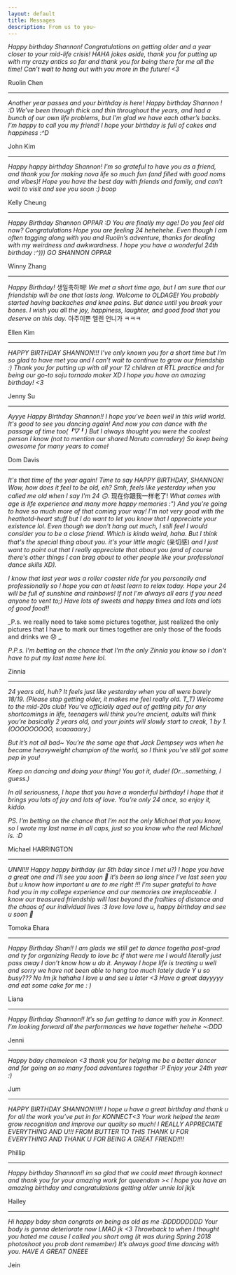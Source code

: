 ```yaml
---
layout: default
title: Messages
description: From us to you~
---
```

_Happy birthday Shannon! Congratulations on getting older and a year closer to your mid-life crisis! HAHA jokes aside, thank you for putting up with my crazy antics so far and thank you for being there for me all the time! Can’t wait to hang out with you more in the future! <3_

Ruolin Chen

***

_Another year passes and your birthday is here! Happy birthday Shannon ! :D
We’ve been through thick and thin throughout the years, and had a bunch of our own life problems, but I’m glad we have each other’s backs. I’m happy to call you my friend! I hope your birthday is full of cakes and happiness :^D_

John Kim

***

_Happy happy birthday Shannon! I'm so grateful to have you as a friend, and thank you for making nova life so much fun (and filled with good noms and vibes)! Hope you have the best day with friends and family, and can't wait to visit and see you soon :) boop_

Kelly Cheung

***

_Happy Birthday Shannon OPPAR :D You are finally my age! Do you feel old now? Congratulations Hope you are feeling 24 hehehehe. Even though I am often tagging along with you and Ruolin’s adventure, thanks for dealing with my weirdness and awkwardness. I hope you have a wonderful 24th birthday :^)))  GO SHANNON OPPAR_

Winny Zhang

***

_Happy Birthday!_ 생일축하해! _We met a short time ago, but I am sure that our friendship will be one that lasts long. Welcome to OLDAGE! You probably started having backaches and knee pains. But dance until you break your bones. I wish you all the joy, happiness, laughter, and good food that you deserve on this day._ 아주이쁜 엘렌 언니가 ㅋㅋㅋ 

Ellen Kim

***

_HAPPY BIRTHDAY SHANNON!!! I’ve only known you for a short time but I’m so glad to have met you and I can’t wait to continue to grow our friendship :) Thank you for putting up with all your 12 children at RTL practice and for being our go-to soju tornado maker XD I hope you have an amazing birthday! <3_

Jenny Su

***

_Ayyye Happy Birthday Shannon!! I hope you've been well in this wild world. It's good to see you dancing again! And now you can dance with the passage of time too( ╹▽╹ ) But I always thought you were the coolest person I know (not to mention our shared Naruto comradery) So keep being awesome for many years to come!_

Dom Davis

***

_It's that time of the year again! Time to say HAPPY BIRTHDAY, SHANNON!  Wow, how does it feel to be old, eh? Smh, feels like yesterday when you called me old when I say I'm 24 🙃._ 现在你跟我一样老了! 
_What comes with age is life experience and many more happy memories :") And you're going to have so much more of that coming your way! I'm not very good with the heathotd-heart stuff but I do want to let you know that I appreciate your existence lol. Even though we don't hang out much, I still feel I would consider you to be a close friend. Which is kinda weird, haha. But I think that's the special thing about you. it's your little magic_ (亲切感) _and I just want to point out that I really appreciate that about you (and of course there's other things I can brag about to other people like your professional dance skills XD)._ 

_I know that last year was a roller coaster ride for you personally and professionally so I hope you can at least learn to relax today. Hope your 24 will be full of sunshine and rainbows! If not I'm always all ears if you need anyone to vent to;) Have lots of sweets and happy times and lots and lots of good food!!_

_P.s. we really need to take some pictures together, just realized the only pictures that I have to mark our times together are only those of the foods and drinks we 😞 _

_P.P.s. I'm betting on the chance that I'm the only Zinnia you know so I don't have to put my last name here lol._

Zinnia

***

_24 years old, huh? It feels just like yesterday when you all were barely 18/19. (Please stop getting older, it makes me feel really old. T_T)
Welcome to the mid-20s club! You’ve officially aged out of getting pity for any shortcomings in life, teenagers will think you’re ancient, adults will think you’re basically 2 years old, and your joints will slowly start to creak, 1 by 1. (OOOOOOOOO, scaaaaary.)_

_But it’s not all bad~ You’re the same age that Jack Dempsey was when he became heavyweight champion of the world, so I think you’ve still got some pep in you!_

_Keep on dancing and doing your thing! You got it, dude! (Or...something, I guess.)_

_In all seriousness, I hope that you have a wonderful birthday! I hope that it brings you lots of joy and lots of love. You’re only 24 once, so enjoy it, kiddo._

_PS. I’m betting on the chance that I’m not the only Michael that you know, so I wrote my last name in all caps, just so you know who the real Michael is. :D_

Michael HARRINGTON

***

_UNNI!!! Happy happy birthday (ur 5th bday since I met u?) I hope you have a great one and I’ll see you soon 💖 it’s been so long since I’ve last seen you but u know how important u are to me right !!! I’m super grateful to have had you in my college experience and our memories are irreplaceable. I know our treasured friendship will last beyond the frailties of distance and the chaos of our individual lives :3 love love love u, happy birthday and see u soon 🥰_

Tomoka Ehara

***

_Happy Birthday Shan!! I am glads we still get to dance togetha post-grad and ty for organizing Ready to love bc if that were me I would literally just pass away I don’t know how u do it. Anyway I hope life is treating u well and sorry we have not been able to hang too much lately dude Y u so busy??? No Im jk hahaha I love u and see u later <3 Have a great dayyyyy and eat some cake for me : )_

Liana

***

_Happy Birthday Shannon!! It’s so fun getting to dance with you in Konnect. I’m looking forward all the performances we have together hehehe ~:DDD_

Jenni

***

_Happy bday chameleon <3 thank you for helping me be a better dancer and for going on so many food adventures together :P Enjoy your 24th year :)_

Jum

***

_HAPPY BIRTHDAY SHANNON!!!!! I hope u have a great birthday and thank u for all the work you’ve put in for KONNECT<3 Your work helped the team grow recognition and improve our quality so much! I REALLY APPRECIATE EVERYTHING AND U!!! FROM BUTTER TO THIS THANK U FOR EVERYTHING AND THANK U FOR BEING A GREAT FRIEND!!!!_

Phillip

***

_Happy birthday Shannon!! im so glad that we could meet through konnect and thank you for your amazing work for queendom >< I hope you have an amazing birthday and congratulations getting older unnie lol jkjk_

Hailey

***

_Hi happy bday shan congrats on being as old as me :DDDDDDDDD Your body is gonna deteriorate now LMAO jk <3 Throwback to when I thought you hated me cause I called you short omg (it was during Spring 2018 photoshoot you prob dont remember) It’s always good time dancing with you. HAVE A GREAT ONEEE_

Jein


